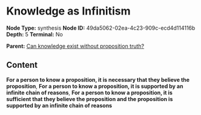 # Knowledge as Infinitism

**Node Type:** synthesis
**Node ID:** 49da5062-02ea-4c23-909c-ecd4d114116b
**Depth:** 5
**Terminal:** No

**Parent:** [Can knowledge exist without proposition truth?](can-knowledge-exist-without-proposition-truth-antithesis-d82287e8-69aa-4964-9b25-5f039ab8c76f.md)

## Content

**For a person to know a proposition, it is necessary that they believe the proposition**, **For a person to know a proposition, it is supported by an infinite chain of reasons**, **For a person to know a proposition, it is sufficient that they believe the proposition and the proposition is supported by an infinite chain of reasons**
